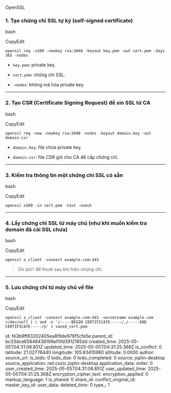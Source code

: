 OpenSSL

### 1\. **Tạo chứng chỉ SSL tự ký (self-signed certificate)**

bash

CopyEdit

`openssl req -x509 -newkey rsa:2048 -keyout key.pem -out cert.pem -days 365 -nodes`

- `key.pem`: private key.
    
- `cert.pem`: chứng chỉ SSL.
    
- `-nodes`: không mã hóa private key.
    

* * *

### 2\. **Tạo CSR (Certificate Signing Request) để xin SSL từ CA**

bash

CopyEdit

`openssl req -new -newkey rsa:2048 -nodes -keyout domain.key -out domain.csr`

- `domain.key`: file chứa private key.
    
- `domain.csr`: file CSR gửi cho CA để cấp chứng chỉ.
    

* * *

### 3\. **Kiểm tra thông tin một chứng chỉ SSL có sẵn**

bash

CopyEdit

`openssl x509 -in cert.pem -text -noout`

* * *

### 4\. **Lấy chứng chỉ SSL từ máy chủ (như khi muốn kiểm tra domain đã cài SSL chưa)**

bash

CopyEdit

`openssl s_client -connect example.com:443`

> Gõ `QUIT` để thoát sau khi hiện chứng chỉ.

* * *

### 5\. **Lưu chứng chỉ từ máy chủ về file**

bash

CopyEdit

`openssl s_client -connect example.com:443 -servername example.com </dev/null | \ sed -n '/-----BEGIN CERTIFICATE-----/,/-----END CERTIFICATE-----/p' > saved_cert.pem`

id: f43b9ff83202405ea8f9de976f5cfe5e
parent_id: bc33dce65848438199af0fd3912185dd
created_time: 2025-05-05T04:31:06.851Z
updated_time: 2025-05-05T04:31:25.368Z
is_conflict: 0
latitude: 21.02776440
longitude: 105.83415980
altitude: 0.0000
author: 
source_url: 
is_todo: 0
todo_due: 0
todo_completed: 0
source: joplin-desktop
source_application: net.cozic.joplin-desktop
application_data: 
order: 0
user_created_time: 2025-05-05T04:31:06.851Z
user_updated_time: 2025-05-05T04:31:25.368Z
encryption_cipher_text: 
encryption_applied: 0
markup_language: 1
is_shared: 0
share_id: 
conflict_original_id: 
master_key_id: 
user_data: 
deleted_time: 0
type_: 1